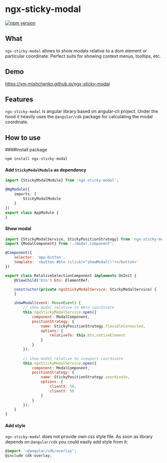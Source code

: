 # ngx-sticky-modal
[![npm version](https://badge.fury.io/js/ngx-sticky-modal.svg)](https://www.npmjs.com/package/ngx-sticky-modal)

## What
`ngx-sticky-modal` allows to show modals relative to a dom element or particular coordinate. Perfect suits for showing context menus, tooltips, etc.  

## Demo
https://vm-mishchenko.github.io/ngx-sticky-modal

## Features
`ngx-sticky-modal` is angular library based on angular-cli project. Under the hood it heavily uses the `@angular/cdk` package for calculating the modal coordinate.

## How to use
####Install package
```
npm install ngx-sticky-modal
```

#### Add `StickyModalModule` as dependency
```typescript
import {StickyModalModule} from 'ngx-sticky-modal';

@NgModule({
    imports: [
        StickyModalModule
    ]
})
export class AppModule {
}
```

#### Show modal
```js
import {StickyModalService, StickyPositionStrategy} from 'ngx-sticky-modal';
import {ModalComponent} from './modal.component';

@Component({
    selector: 'app-button',
    template: '<button #btn (click)="showModal()"></button>'
})

export class RelativeSelectionComponent implements OnInit {
    @ViewChild('btn') btn: ElementRef;

    constructor(private ngxStickyModalService: StickyModalService) {
    }

    showModal(event: MouseEvent) {
        // show modal relative to #btn coordinate 
        this.ngxStickyModalService.open({
            component: ModalComponent,
            positionStrategy: {
                name: StickyPositionStrategy.flexibleConnected,
                options: {
                    relativeTo: this.btn.nativeElement
                }
            }
        });
        
        // show modal relative to viewport coordinate
        this.ngxStickyModalService.open({
            component: ModalComponent,
            positionStrategy: {
                name: StickyPositionStrategy.coordinate,
                options: {
                    clientX: 50,
                    clientY: 50
                }
            }
        });
    }
}
```
#### Add style
`ngx-sticky-modal` does not provide own css style file. As soon as library depends on `@angular/cdk` you could easily add style from it:

```typescript
@import '~@angular/cdk/overlay';
@include cdk-overlay;
```
